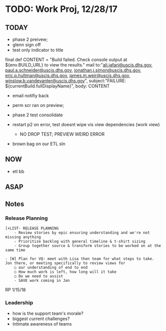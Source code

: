 # TODO: Work Proj, 12/28/17

## TODAY

- phase 2 preivew; 
- glenn sign off
- test only indicator to title 


final def CONTENT = "Build failed. Check console output at ${env.BUILD_URL} to view the results."
        mail to:"ali.jafari@uscis.dhs.gov, paul.a.schneider@uscis.dhs.gov, jonathan.j.simon@uscis.dhs.gov, eric.p.hultman@uscis.dhs.gov, james.m.weir@uscis.dhs.gov, winslow.b.vandevanter@uscis.dhs.gov", subject:"FAILURE: ${currentBuild.fullDisplayName}", body: CONTENT



- email notifiy back

- perm scr ran on preview;

- phase 2 test consolidate

- restart p2 on error, test doesnt wipe vis view dependencies (work view)
    - NO DROP TEST; PREVIEW WEIRD ERROR


- brown bag on our ETL sln
    

## NOW

+ etl bb 


## ASAP
    

## Notes 

### Release Planning

    [+LIST- RELEASE PLANNING
        - Review stories by epic ensuring understanding and we're not missing anything
        - Prioritize backlog with general timeline & t-shirt sizing
        - Group together source & transform stories to be worked on at the same time

    - [W] Plan for VQ: meet with Lisa then team for what steps to take. Jon there, or meeting specifically to review views for 
        ○ our understanding of end to end
        ○ How much work is left, how long will it take
        ○ Do we need to assist
        - SAVE work coming in Jan



RP 1/15/18


### Leadership

- how is the support team's morale?
- biggest current challenges?
- Intimate awareness of teams